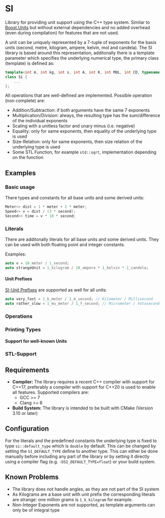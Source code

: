 # SI
Library for providing unit support using the C++ type system. Similar to [Boost.Units](https://www.boost.org/doc/libs/1_65_0/doc/html/boost_units.html) but
without external dependencies and no added overhead (even during compilation) for features that are not used.

A unit can be uniquely represented by a 7-tuple of exponents for the basis units 
(second, metre, kilogram, ampere, kelvin, mol and candela). The SI library is based around this representation, additonally there is a template parameter
which specifies the underlying numerical type, the primary class (template) is defined as:
```c++
template<int m, int kg, int s, int A, int K, int MOL, int CD, typename T>
class Si {
    ...
};
```
All operations that are well-defined are implemented. Possible operation (non complete) are:
 * Addition/Subtraction: if both arguments have the same 7 exponents
 * Multiplication/Division: always, the resulting type has the sum/difference of the individual exponents
 * Scaling with a unitless factor and unary minus (i.e. negative)
 * Equality: only for same exponents, then equality of the underlying type is used
 * Size-Relation: only for same exponents, then size relation of the underlying type is used
 * Some STL Function, for example `std::sqrt`, implementation depending on the function

## Examples
### Basic usage
There types and constants for all base units and some derived units:
```c++
Meter<> dist = 1 * meter + 2 * meter;
Speed<> v = dist / (3 * second);
Second<> time = v * 10 * second;
```
### Literals
There are additonally literals for all base units and some derived units.
They can be used with both floating point and integer constants.

Examples:
```c++
auto v = 10_meter / 1_second;
auto strangeUnit = 1_kilogram / 10_ampere * 1_kelvin * 1_candela;
```

#### Unit Prefixes
[SI-Unit Prefixes](https://en.wikipedia.org/wiki/Metric_prefix) 
are supported as well for all units:
```c++
auto very_fast = 1_k_meter / 1_m_second; // Kilometer / Millisecond
auto rather_slow = 1_mu_meter / 1_Y_second; // Micrometer / Yotasecond
```

### Operations

### Printing Types

#### Support for well-known Units

### STL-Support

## Requirements
 * **Compiler:** The library requires a recent C++ compiler with support for C++17, preferably a compiler with support for C++20 is used to enable all features.
    Supported compilers are:
    * GCC >= 7
    * Clang >= 6
 * **Build System:** The library is intended to be built with CMake (Version 3.10 or later)


## Configuration
For the literals and the predefined constants the underlying type is fixed to type `si::default_type` which is `double` by default.
This can be changed by setting the `SI_DEFAULT_TYPE` define to another type. This can either be done manually before including any part of the library
or by setting it directly using a compiler flag (e.g. `-DSI_DEFAULT_TYPE=float`) or your build system.

## Known Problems
 * The library does not handle angles, as they are not part of the SI system
 * As Kilograms are a base unit with unit prefix the corresponding literals are strange: one million grams is `1_k_kilogram` for example.
 * Non-Integer Exponents are not supported, as template arguments can only be of integral type
